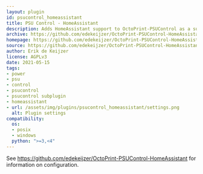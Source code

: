 ```yaml
---
layout: plugin
id: psucontrol_homeassistant
title: PSU Control - HomeAssistant
description: Adds HomeAssistant support to OctoPrint-PSUControl as a sub-plugin 
archive: https://github.com/edekeijzer/OctoPrint-PSUControl-HomeAssistant/archive/main.zip
homepage: https://github.com/edekeijzer/OctoPrint-PSUControl-HomeAssistant
source: https://github.com/edekeijzer/OctoPrint-PSUControl-HomeAssistant
author: Erik de Keijzer
license: AGPLv3
date: 2021-05-15
tags:
- power
- psu
- control
- psucontrol
- psucontrol subplugin
- homeassistant
- url: /assets/img/plugins/psucontrol_homeassistant/settings.png
  alt: Plugin settings
compatibility:
  os:
  - posix
  - windows
  python: ">=3,<4"
---
```


See <https://github.com/edekeijzer/OctoPrint-PSUControl-HomeAssistant> for information on configuration.